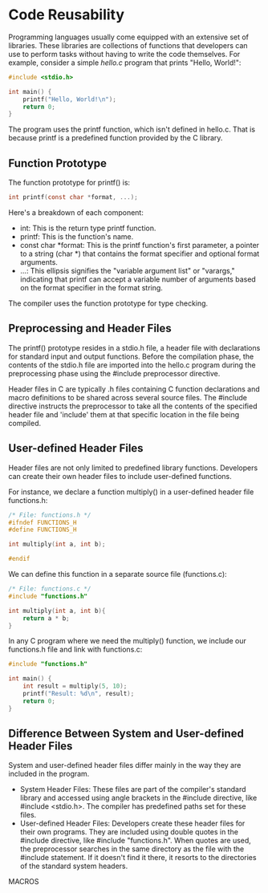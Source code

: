 # Code Reusability

Programming languages usually come equipped with an extensive set of libraries. These libraries are collections of functions that developers can use to perform tasks without having to write the code themselves. For example, consider a simple _hello.c_ program that prints "Hello, World!":&#x20;

```c
#include <stdio.h>

int main() {
    printf("Hello, World!\n");
    return 0; 
}
```

The program uses the printf function, which isn't defined in hello.c. That is because printf is a predefined function provided by the C library.&#x20;



## Function Prototype&#x20;

The function prototype for printf() is:

```c
int printf(const char *format, ...);
```

Here's a breakdown of each component:

* int: This is the return type printf function.&#x20;
* printf: This is the function's name.
* const char \*format: This is the printf function's first parameter, a pointer to a string (char \*) that contains the format specifier and optional format arguments.&#x20;
* ...: This ellipsis signifies the "variable argument list" or "varargs," indicating that printf can accept a variable number of arguments based on the format specifier in the format string.

The compiler uses the function prototype for type checking.

## Preprocessing and Header Files

The printf() prototype resides in a stdio.h file, a header file with declarations for standard input and output functions. Before the compilation phase, the contents of the stdio.h file are imported into the hello.c program during the preprocessing phase using the #include preprocessor directive.

Header files in C are typically .h files containing C function declarations and macro definitions to be shared across several source files. The #include directive instructs the preprocessor to take all the contents of the specified header file and 'include' them at that specific location in the file being compiled.

## User-defined Header Files&#x20;

Header files are not only limited to predefined library functions. Developers can create their own header files to include user-defined functions.

For instance, we declare a function multiply() in a user-defined header file functions.h:

```c
/* File: functions.h */
#ifndef FUNCTIONS_H
#define FUNCTIONS_H

int multiply(int a, int b);

#endif
```

We can define this function in a separate source file (functions.c):

```c
/* File: functions.c */
#include "functions.h"

int multiply(int a, int b){
    return a * b;
}
```

In any C program where we need the multiply() function, we include our functions.h file and link with functions.c:

```c
#include "functions.h"

int main() {
    int result = multiply(5, 10);
    printf("Result: %d\n", result);
    return 0; 
}
```

## Difference Between System and User-defined Header Files

System and user-defined header files differ mainly in the way they are included in the program.&#x20;

* System Header Files: These files are part of the compiler's standard library and accessed using angle brackets in the #include directive, like #include \<stdio.h>. The compiler has predefined paths set for these files.
* User-defined Header Files: Developers create these header files for their own programs. They are included using double quotes in the #include directive, like #include "functions.h". When quotes are used, the preprocessor searches in the same directory as the file with the #include statement. If it doesn't find it there, it resorts to the directories of the standard system headers.



MACROS
